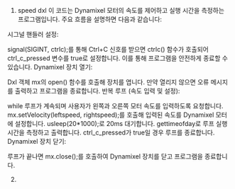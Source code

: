 1. speed dxl
이 코드는 Dynamixel 모터의 속도를 제어하고 실행 시간을 측정하는 프로그램입니다. 주요 흐름을 설명하면 다음과 같습니다:

시그널 핸들러 설정:

signal(SIGINT, ctrlc);를 통해 Ctrl+C 신호를 받으면 ctrlc() 함수가 호출되어 ctrl_c_pressed 변수를 true로 설정합니다. 이를 통해 프로그램을 안전하게 종료할 수 있습니다.
Dynamixel 장치 열기:

Dxl 객체 mx의 open() 함수를 호출해 장치를 엽니다. 만약 열리지 않으면 오류 메시지를 출력하고 프로그램을 종료합니다.
반복 루프 (속도 입력 및 설정):

while 루프가 계속되며 사용자가 왼쪽과 오른쪽 모터 속도를 입력하도록 요청합니다.
mx.setVelocity(leftspeed, rightspeed);를 호출해 입력된 속도를 Dynamixel 모터에 설정합니다.
usleep(20*1000);로 20ms 대기합니다.
gettimeofday로 루프 실행 시간을 측정하고 출력합니다.
ctrl_c_pressed가 true일 경우 루프를 종료합니다.
Dynamixel 장치 닫기:

루프가 끝나면 mx.close();를 호출하여 Dynamixel 장치를 닫고 프로그램을 종료합니다.

2.
